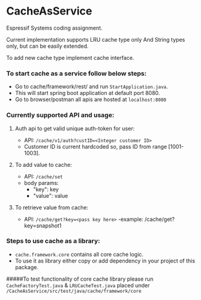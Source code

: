 # CacheAsService
Espressif Systems coding assignment.

Current implementation supports LRU cache type only And String types only, but can be easily extended.

To add new cache type implement cache interface.

### To start cache as a service follow below steps:
- Go to cache/framework/rest/ and run `StartApplication.java`.
- This will start spring boot application at default port 8080.
- Go to browser/postman all apis are hosted at `localhost:8080`

### Currently supported API and usage:
1. Auth api to get valid unique auth-token for user:

	- API: `/cache/v1/auth?custID=<Integer customer ID>`
	- Customer ID is current hardcoded so, pass ID from range [1001-1003].
	
2. To add value to cache:

	- API: `/cache/set`
	- body params:
		- "key": key
		- "value": value
3. To retrieve value from cache:
	
	- API: `/cache/get?key=<pass key here>`
	-example: /cache/get?key=snapshot1


### Steps to use cache as a library:
- `cache.framework.core` contains all core cache logic.
- To use it as library either copy or add dependency in your project of this package.

#####To test functionality of core cache library please run `CacheFactoryTest.java` & `LRUCacheTest.java` placed under `/CacheAsService/src/test/java/cache/framework/core`